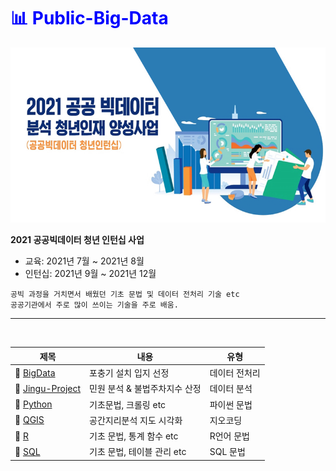 # <b><span style="color:blue;">📊 Public-Big-Data</span></b>

![](https://github.com/dua9920/Public-Big-Data/blob/main/배너.jpg)

<b>2021 공공빅데이터 청년 인턴십 사업</b>

- 교육: 2021년 7월 ~ 2021년 8월
- 인턴십: 2021년 9월 ~ 2021년 12월

```
공빅 과정을 거치면서 배웠던 기초 문법 및 데이터 전처리 기술 etc
공공기관에서 주로 많이 쓰이는 기술을 주로 배움.
```

---

<br/>

| 제목                                                                                   | 내용                          | 유형          |
| -------------------------------------------------------------------------------------- | ----------------------------- | ------------- |
| 📂 [BigData](https://github.com/dua9920/Public-Big-Data/tree/main/BigData)             | 포충기 설치 입지 선정         | 데이터 전처리 |
| 📂 [Jingu-Project](https://github.com/dua9920/Public-Big-Data/tree/main/Jingu-Project) | 민원 분석 & 불법주차지수 산정 | 데이터 분석   |
| 📂 [Python](https://github.com/dua9920/Public-Big-Data/tree/main/Python)               | 기초문법, 크롤링 etc          | 파이썬 문법   |
| 📂 [QGIS](https://github.com/dua9920/Public-Big-Data/tree/main/QGIS)                   | 공간지리분석 지도 시각화      | 지오코딩      |
| 📂 [R](https://github.com/dua9920/Public-Big-Data/tree/main/R)                         | 기초 문법, 통계 함수 etc      | R언어 문법    |
| 📂 [SQL](https://github.com/dua9920/Public-Big-Data/tree/main/SQL)                     | 기초 문법, 테이블 관리 etc    | SQL 문법      |
